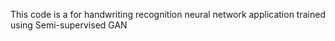 This code is a for handwriting recognition neural network application trained using Semi-supervised GAN
